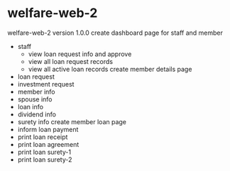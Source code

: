 # welfare-web-2
welfare-web-2
version 1.0.0
create dashboard page for staff and member
  - staff
    - view loan request info and approve
    - view all loan request records
    - view all active loan records
create member details page
  - loan request
  - investment request
  - member info
  - spouse info
  - loan info
  - dividend info
  - surety info
create member loan page
  - inform loan payment
  - print loan receipt
  - print loan agreement
  - print loan surety-1
  - print loan surety-2
